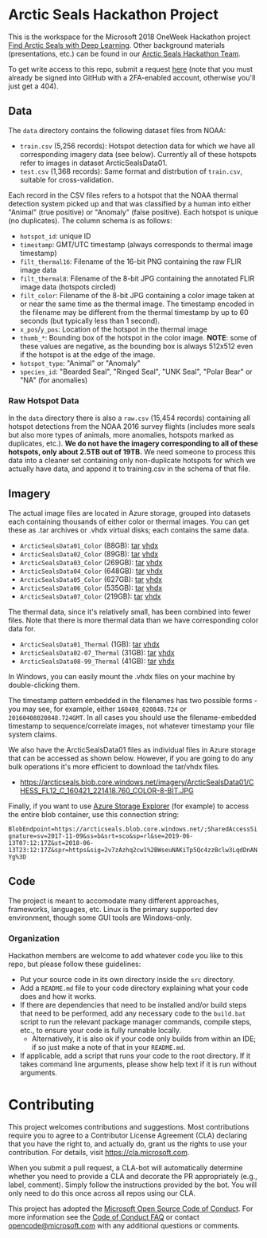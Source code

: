 # Arctic Seals Hackathon Project

This is the workspace for the Microsoft 2018 OneWeek Hackathon project [Find Arctic Seals with Deep Learning](https://garagehackbox.azurewebsites.net/hackathons/1214/projects/70402). Other background materials (presentations, etc.) can be found in our [Arctic Seals Hackathon Team](https://teams.microsoft.com/l/team/19%3adfaf4e05a29741fe8a2dc3cf8d0c8f57%40thread.skype/conversations?groupId=6cbb37ab-68c8-408e-9e7e-a3a87706dfe5&tenantId=72f988bf-86f1-41af-91ab-2d7cd011db47).

To get write access to this repo, submit a request [here](https://github.com/orgs/Microsoft/teams/arcticseals/members) (note that you must already be signed into GitHub with a 2FA-enabled account, otherwise you'll just get a 404).

## Data

The `data` directory contains the following dataset files from NOAA: 

* `train.csv` (5,256 records): Hotspot detection data for which we have all corresponding imagery data (see below). Currently all of these hotspots refer to images in dataset ArcticSealsData01.
* `test.csv` (1,368 records): Same format and distrbution of `train.csv`, suitable for cross-validation. 

Each record in the CSV files refers to a hotspot that the NOAA thermal detection system picked up and that was classified by a human into either "Animal" (true positive) or "Anomaly" (false positive). Each hotspot is unique (no duplicates). The column schema is as follows:

* `hotspot_id`: unique ID
* `timestamp`: GMT/UTC timestamp (always corresponds to thermal image timestamp)
* `filt_thermal16`: Filename of the 16-bit PNG containing the raw FLIR image data
* `filt_thermal8`: Filename of the 8-bit JPG containing the annotated FLIR image data (hotspots circled)
* `filt_color`: Filename of the 8-bit JPG containing a color image taken at or near the same time as the thermal image. The timestamp encoded in the filename may be different from the thermal timestamp by up to 60 seconds (but typically less than 1 second).
* `x_pos`/`y_pos`: Location of the hotspot in the thermal image
* `thumb_*`: Bounding box of the hotspot in the color image. **NOTE**: some of these values are negative, as the bounding box is always 512x512 even if the hotspot is at the edge of the image.
* `hotspot_type`: "Animal" or "Anomaly"
* `species_id`: "Bearded Seal", "Ringed Seal", "UNK Seal", "Polar Bear" or "NA" (for anomalies)

### Raw Hotspot Data

In the `data` directory there is also a `raw.csv` (15,454 records) containing all hotspot detections from the NOAA 2016 survey flights (includes more seals but also more types of animals, more anomalies, hotspots marked as duplicates, etc.). **We do not have the imagery corresponding to all of these hotspots, only about 2.5TB out of 19TB.** We need someone to process this data into a cleaner set containing only non-duplicate hotspots for which we actually have data, and append it to training.csv in the schema of that file.

## Imagery

The actual image files are located in Azure storage, grouped into datasets each containing thousands of either color or thermal images. You can get these as .tar archives or .vhdx virtual disks; each contains the same data.

* `ArcticSealsData01_Color` (88GB): [tar](https://arcticseals.blob.core.windows.net/imagery/ArcticSealsData01_Color.tar) [vhdx](https://arcticseals.blob.core.windows.net/imagery/ArcticSealsData01_Color.vhdx)
* `ArcticSealsData02_Color` (89GB): [tar](https://arcticseals.blob.core.windows.net/imagery/ArcticSealsData02_Color.tar) [vhdx](https://arcticseals.blob.core.windows.net/imagery/ArcticSealsData02_Color.vhdx)
* `ArcticSealsData03_Color` (269GB): [tar](https://arcticseals.blob.core.windows.net/imagery/ArcticSealsData03_Color.tar) [vhdx](https://arcticseals.blob.core.windows.net/imagery/ArcticSealsData03_Color.vhdx)
* `ArcticSealsData04_Color` (648GB): [tar](https://arcticseals.blob.core.windows.net/imagery/ArcticSealsData04_Color.tar) [vhdx](https://arcticseals.blob.core.windows.net/imagery/ArcticSealsData04_Color.vhdx)
* `ArcticSealsData05_Color` (627GB): [tar](https://arcticseals.blob.core.windows.net/imagery/ArcticSealsData05_Color.tar) [vhdx](https://arcticseals.blob.core.windows.net/imagery/ArcticSealsData05_Color.vhdx)
* `ArcticSealsData06_Color` (535GB): [tar](https://arcticseals.blob.core.windows.net/imagery/ArcticSealsData06_Color.tar) [vhdx](https://arcticseals.blob.core.windows.net/imagery/ArcticSealsData06_Color.vhdx)
* `ArcticSealsData07_Color` (219GB): [tar](https://arcticseals.blob.core.windows.net/imagery/ArcticSealsData07_Color.tar) [vhdx](https://arcticseals.blob.core.windows.net/imagery/ArcticSealsData07_Color.vhdx)

The thermal data, since it's relatively small, has been combined into fewer files. Note that there is more thermal data than we have corresponding color data for.

* `ArcticSealsData01_Thermal` (1GB): [tar](https://arcticseals.blob.core.windows.net/imagery/ArcticSealsData01_Thermal.tar) [vhdx](https://arcticseals.blob.core.windows.net/imagery/ArcticSealsData01_Thermal.vhdx)
* `ArcticSealsData02-07_Thermal` (31GB): [tar](https://arcticseals.blob.core.windows.net/imagery/ArcticSealsData02-07_Thermal.tar) [vhdx](https://arcticseals.blob.core.windows.net/imagery/ArcticSealsData02-07_Thermal.vhdx)
* `ArcticSealsData08-99_Thermal` (41GB): [tar](https://arcticseals.blob.core.windows.net/imagery/ArcticSealsData08-99_Thermal.tar) [vhdx](https://arcticseals.blob.core.windows.net/imagery/ArcticSealsData08-99_Thermal.vhdx)

In Windows, you can easily mount the .vhdx files on your machine by double-clicking them.

The timestamp pattern embedded in the filenames has two possible forms - you may see, for example, either `160408_020848.724` or `20160408020848.724GMT`. In all cases you should use the filename-embedded timestamp to sequence/correlate images, not whatever timestamp your file system claims.

We also have the ArcticSealsData01 files as individual files in Azure storage that can be accessed as shown below. However, if you are going to do any bulk operations it's more efficient to download the tar/vhdx files.

* https://arcticseals.blob.core.windows.net/imagery/ArcticSealsData01/CHESS_FL12_C_160421_221418.760_COLOR-8-BIT.JPG

Finally, if you want to use [Azure Storage Explorer](https://azure.microsoft.com/en-us/features/storage-explorer) (for example) to access the entire blob container, use this connection string:

`BlobEndpoint=https://arcticseals.blob.core.windows.net/;SharedAccessSignature=sv=2017-11-09&ss=b&srt=sco&sp=rl&se=2019-06-13T07:12:17Z&st=2018-06-13T23:12:17Z&spr=https&sig=2v7zAzhq2cw1%2BWseuNAKiTp5Qc4zzBclw3LqdDnANYg%3D`

## Code

The project is meant to accomodate many different approaches, frameworks, languages, etc. Linux is the primary supported dev environment, though some GUI tools are Windows-only.

### Organization

Hackathon members are welcome to add whatever code you like to this repo, but please follow these guidelines:

* Put your source code in its own directory inside the `src` directory.
* Add a `README.md` file to your code directory explaining what your code does and how it works.
* If there are dependencies that need to be installed and/or build steps that need to be performed, add any necessary code to the `build.bat` script to run the relevant package manager commands, compile steps, etc., to ensure your code is fully runnable locally.
    * Alternatively, it is also ok if your code only builds from within an IDE; if so just make a note of that in your `README.md`.
* If applicable, add a script that runs your code to the root directory. If it takes command line arguments, please show help text if it is run without arguments.

# Contributing

This project welcomes contributions and suggestions.  Most contributions require you to agree to a
Contributor License Agreement (CLA) declaring that you have the right to, and actually do, grant us
the rights to use your contribution. For details, visit https://cla.microsoft.com.

When you submit a pull request, a CLA-bot will automatically determine whether you need to provide
a CLA and decorate the PR appropriately (e.g., label, comment). Simply follow the instructions
provided by the bot. You will only need to do this once across all repos using our CLA.

This project has adopted the [Microsoft Open Source Code of Conduct](https://opensource.microsoft.com/codeofconduct/).
For more information see the [Code of Conduct FAQ](https://opensource.microsoft.com/codeofconduct/faq/) or
contact [opencode@microsoft.com](mailto:opencode@microsoft.com) with any additional questions or comments.
